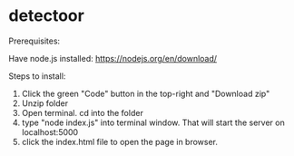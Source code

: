 # detectoor

Prerequisites:

Have node.js installed: https://nodejs.org/en/download/

Steps to install:

1. Click the green "Code" button in the top-right and "Download zip"
2. Unzip folder
3. Open terminal. cd into the folder 
4. type "node index.js" into terminal window. That will start the server on localhost:5000
5. click the index.html file to open the page in browser.


